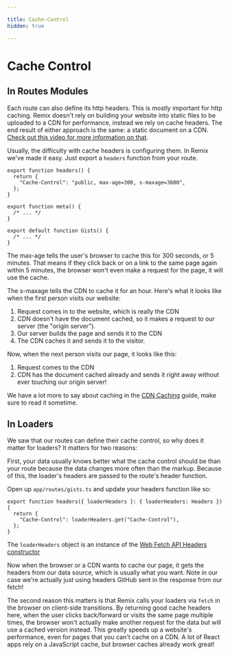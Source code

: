 ```yaml
---

title: Cache-Control
hidden: true

---
```


# Cache Control

## In Routes Modules

Each route can also define its http headers. This is mostly important for http caching. Remix doesn't rely on building your website into static files to be uploaded to a CDN for performance, instead we rely on cache headers. The end result of either approach is the same: a static document on a CDN. [Check out this video for more information on that][youtu-1].

Usually, the difficulty with cache headers is configuring them. In Remix we've made it easy. Just export a `headers` function from your route.

```tsx
export function headers() {
  return {
    "Cache-Control": "public, max-age=300, s-maxage=3600",
  };
}

export function meta() {
  /* ... */
}

export default function Gists() {
  /* ... */
}
```

The max-age tells the user's browser to cache this for 300 seconds, or 5 minutes. That means if they click back or on a link to the same page again within 5 minutes, the browser won't even make a request for the page, it will use the cache.

The s-maxage tells the CDN to cache it for an hour. Here's what it looks like when the first person visits our website:

1.  Request comes in to the website, which is really the CDN
2.  CDN doesn't have the document cached, so it makes a request to our server (the "origin server").
3.  Our server builds the page and sends it to the CDN
4.  The CDN caches it and sends it to the visitor.

Now, when the next person visits our page, it looks like this:

1.  Request comes to the CDN
2.  CDN has the document cached already and sends it right away without ever touching our origin server!

We have a lot more to say about caching in the [CDN Caching][1] guide, make sure to read it sometime.

[youtu-1]: https://youtu.be/bfLFHp7Sbkg
[1]: ../guides/caching

## In Loaders

We saw that our routes can define their cache control, so why does it matter for loaders? It matters for two reasons:

First, your data usually knows better what the cache control should be than your route because the data changes more often than the markup. Because of this, the loader's headers are passed to the route's header function.

Open up `app/routes/gists.ts` and update your headers function like so:

```tsx
export function headers({ loaderHeaders }: { loaderHeaders: Headers }) {
  return {
    "Cache-Control": loaderHeaders.get("Cache-Control"),
  };
}
```

The `loaderHeaders` object is an instance of the [Web Fetch API Headers constructor][developer.mozilla-1]

Now when the browser or a CDN wants to cache our page, it gets the headers from our data source, which is usually what you want. Note in our case we're actually just using headers GitHub sent in the response from our fetch!

The second reason this matters is that Remix calls your loaders via `fetch` in the browser on client-side transitions. By returning good cache headers here, when the user clicks back/forward or visits the same page multiple times, the browser won't actually make another request for the data but will use a cached version instead. This greatly speeds up a website's performance, even for pages that you can't cache on a CDN. A lot of React apps rely on a JavaScript cache, but browser caches already work great!

[developer.mozilla-1]: https://developer.mozilla.org/en-US/docs/Web/API/Headers
